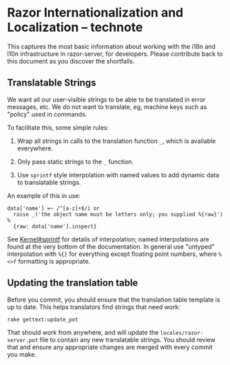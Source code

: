 # Razor Internationalization and Localization – technote

This captures the most basic information about working with the i18n and l10n
infrastructure in razor-server, for developers.  Please contribute back to
this document as you discover the shortfalls.

## Translatable Strings

We want all our user-visible strings to be able to be translated in error
messages, etc.  We do not want to translate, eg, machine keys such as "policy"
used in commands.

To facilitate this, some simple rules:

1. Wrap all strings in calls to the translation function `_`, which is
   available everywhere.

2. Only pass static strings to the `_` function.

3. Use `sprintf` style interpolation with named values to add dynamic data to
   translatable strings.

An example of this in use:

    data['name'] =~ /^[a-z]+$/i or
      raise _('the object name must be letters only; you supplied %{raw}') %
      {raw: data['name'].inspect}

See [Kernel#sprintf](http://ruby-doc.org/core-1.9.3/Kernel.html#method-i-sprintf)
for details of interpolation; named interpolations are found at the very bottom
of the documentation.  In general use "untyped" interpolation with `%{}` for
everything except floating point numbers, where `%<>f` formatting is appropriate.


## Updating the translation table

Before you commit, you should ensure that the translation table template is up
to date.  This helps translators find strings that need work:

    rake gettext:update_pot

That should work from anywhere, and will update the `locales/razor-server.pot`
file to contain any new translatable strings.  You should review that and
ensure any appropriate changes are merged with every commit you make.
